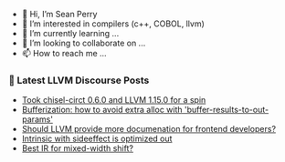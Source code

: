 - 👋 Hi, I’m Sean Perry
- 👀 I’m interested in compilers (c++, COBOL, llvm)
- 🌱 I’m currently learning ...
- 💞️ I’m looking to collaborate on ...
- 📫 How to reach me ...

<!---
s66perry/s66perry is a ✨ special ✨ repository because its `README.md` (this file) appears on your GitHub profile.
You can click the Preview link to take a look at your changes.
--->
### 📕 Latest LLVM Discourse Posts

<!-- DISCOURSE-LLVM:START -->
- [Took chisel-circt 0.6.0 and LLVM 1.15.0 for a spin](https://discourse.llvm.org/t/took-chisel-circt-0-6-0-and-llvm-1-15-0-for-a-spin/65756#post_2)
- [Bufferization: how to avoid extra alloc with &#39;buffer-results-to-out-params&#39;](https://discourse.llvm.org/t/bufferization-how-to-avoid-extra-alloc-with-buffer-results-to-out-params/66120#post_2)
- [Should LLVM provide more documenation for frontend developers?](https://discourse.llvm.org/t/should-llvm-provide-more-documenation-for-frontend-developers/66134#post_3)
- [Intrinsic with sideeffect is optimized out](https://discourse.llvm.org/t/intrinsic-with-sideeffect-is-optimized-out/66053?page=2#post_22)
- [Best IR for mixed-width shift?](https://discourse.llvm.org/t/best-ir-for-mixed-width-shift/66144#post_1)
<!-- DISCOURSE-LLVM:END -->

